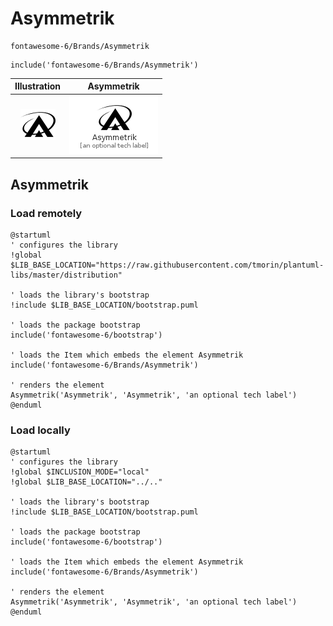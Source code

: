 # Asymmetrik


```text
fontawesome-6/Brands/Asymmetrik
```

```text
include('fontawesome-6/Brands/Asymmetrik')
```



| Illustration | Asymmetrik |
| :---: | :---: |
| ![illustration for Illustration](../../fontawesome-6/Brands/Asymmetrik.png) | ![illustration for Asymmetrik](../../fontawesome-6/Brands/Asymmetrik.Local.png) |




## Asymmetrik

### Load remotely
```plantuml
@startuml
' configures the library
!global $LIB_BASE_LOCATION="https://raw.githubusercontent.com/tmorin/plantuml-libs/master/distribution"

' loads the library's bootstrap
!include $LIB_BASE_LOCATION/bootstrap.puml

' loads the package bootstrap
include('fontawesome-6/bootstrap')

' loads the Item which embeds the element Asymmetrik
include('fontawesome-6/Brands/Asymmetrik')

' renders the element
Asymmetrik('Asymmetrik', 'Asymmetrik', 'an optional tech label')
@enduml
```

### Load locally
```plantuml
@startuml
' configures the library
!global $INCLUSION_MODE="local"
!global $LIB_BASE_LOCATION="../.."

' loads the library's bootstrap
!include $LIB_BASE_LOCATION/bootstrap.puml

' loads the package bootstrap
include('fontawesome-6/bootstrap')

' loads the Item which embeds the element Asymmetrik
include('fontawesome-6/Brands/Asymmetrik')

' renders the element
Asymmetrik('Asymmetrik', 'Asymmetrik', 'an optional tech label')
@enduml
```

